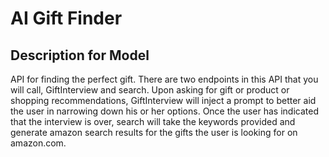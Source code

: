 # AI Gift Finder

## Description for Model

API for finding the perfect gift. There are two endpoints in this API that you will call, GiftInterview and search. Upon asking for gift or product or shopping recommendations, GiftInterview will inject a prompt to better aid the user in narrowing down his or her options. Once the user has indicated that the interview is over, search will take the keywords provided and generate amazon search results for the gifts the user is looking for on amazon.com.

